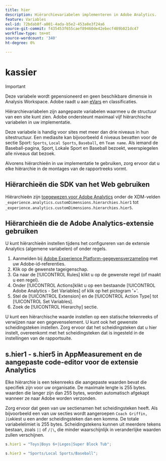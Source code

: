 ```yaml
---
title: hier
description: Hiërarchievariabelen implementeren in Adobe Analytics.
feature: Variables
exl-id: 72bdab8f-a001-4ada-b5e2-453a8e3f24a6
source-git-commit: f435453f655caef89460de42ebecf489b021dc47
workflow-type: tm+mt
source-wordcount: '340'
ht-degree: 0%

---
```


# kassier

>[!IMPORTANT]
>
>Deze variabele wordt gepensioneerd en geen beschikbare dimensie in Analysis Workspace. Adobe raadt u aan [eVars](evar.md) en classificaties.

Hiërarchievariabelen zijn aangepaste variabelen waarmee u de structuur van een site kunt zien. Adobe ondersteunt maximaal vijf hiërarchische variabelen in uw implementatie.

Deze variabele is handig voor sites met meer dan drie niveaus in hun sitestructuur. Een mediasite kan bijvoorbeeld 4 niveaus bevatten voor de sectie Sport: `Sports`, `Local Sports`, `Baseball`, en `Team name`. Als iemand de Baseball-pagina, Sport, Lokale Sport en Baseball bezoekt, weerspiegelen alle niveaus dat bezoek.

Alvorens hiërarchieën in uw implementatie te gebruiken, zorg ervoor dat u elke hiërarchie in de montages van de rapportreeks vormt.

## Hiërarchieën die SDK van het Web gebruiken

Hiërarchieën zijn [toegewezen voor Adobe Analytics](https://experienceleague.adobe.com/docs/analytics/implementation/aep-edge/variable-mapping.html) onder de XDM-velden `_experience.analytics.customDimensions.hierarchies.hier1` tot `_experience.analytics.customDimensions.hierarchies.hier5`.

## Hiërarchieën die de Adobe Analytics-extensie gebruiken

U kunt hiërarchieën instellen tijdens het configureren van de extensie Analytics (algemene variabelen) of onder regels.

1. Aanmelden bij [Adobe Experience Platform-gegevensverzameling](https://experience.adobe.com/data-collection) met uw Adobe-id-referenties.
2. Klik op de gewenste tageigenschap.
3. Ga naar de [!UICONTROL Rules] klikt u op de gewenste regel (of maakt u een regel).
4. Onder [!UICONTROL Actions]klikt u op een bestaande [!UICONTROL Adobe Analytics - Set Variables] of klik op het pictogram &#39;+&#39;.
5. Stel de [!UICONTROL Extension] en de [!UICONTROL Action Type] tot [!UICONTROL Set Variables].
6. Zoek de [!UICONTROL Hierarchy] sectie.

U kunt een hiërarchische waarde instellen op een statische tekenreeks of verwijzen naar een gegevenselement. U kunt ook het gewenste scheidingsteken instellen. Zorg ervoor dat het scheidingsteken dat u hier instelt, overeenkomt met het scheidingsteken dat is ingesteld in de instellingen van de rapportsuite.

## s.hier1 - s.hier5 in AppMeasurement en de aangepaste code-editor voor de extensie Analytics

Elke hiërarchie is een tekenreeks die aangepaste waarden bevat die specifiek zijn voor uw organisatie. De maximale lengte is 255 bytes. waarden die langer zijn dan 255 bytes, worden automatisch afgekapt wanneer ze naar Adobe worden verzonden.

Zorg ervoor dat geen van uw sectienamen het scheidingsteken heeft. Als bijvoorbeeld een van uw secties wordt aangeroepen `Coach Griffin, Jim`kiest u een ander scheidingsteken dan een komma. De totale variabelelimiet is 255 bytes. Scheidingstekens kunnen uit meerdere tekens bestaan, zoals `||` of `/|\`, die minder waarschijnlijk in veranderlijke waarden zullen verschijnen.

```js
s.hier1 = "Toys|Boys 6+|Legos|Super Block Tub";

s.hier3 = "Sports/Local Sports/Baseball";
```
